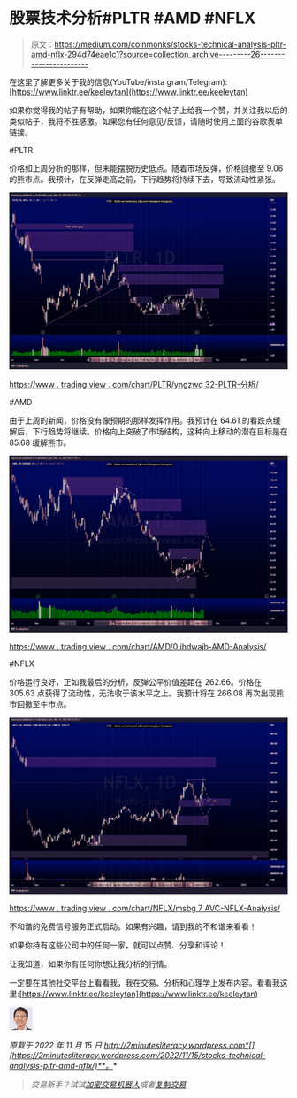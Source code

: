 # 股票技术分析#PLTR #AMD #NFLX

> 原文：<https://medium.com/coinmonks/stocks-technical-analysis-pltr-amd-nflx-294d74eae1c1?source=collection_archive---------26----------------------->

在这里了解更多关于我的信息(YouTube/insta gram/Telegram):[https://www.linktr.ee/keeleytan](https://www.linktr.ee/keeleytan)

如果你觉得我的帖子有帮助，如果你能在这个帖子上给我一个赞，并关注我以后的类似帖子，我将不胜感激。如果您有任何意见/反馈，请随时使用上面的谷歌表单链接。

#PLTR

价格如上周分析的那样，但未能摆脱历史低点。随着市场反弹，价格回撤至 9.06 的熊市点。我预计，在反弹走高之前，下行趋势将持续下去，导致流动性紧张。

![](img/a0a8bb22c18dc8cea1d48f3895f11980.png)

[https://www . trading view . com/chart/PLTR/yngzwq 32-PLTR-分析/](https://www.tradingview.com/chart/PLTR/yNgzWq32-PLTR-Analysis/)

#AMD

由于上周的新闻，价格没有像预期的那样发挥作用。我预计在 64.61 的看跌点缓解后，下行趋势将继续。价格向上突破了市场结构，这种向上移动的潜在目标是在 85.68 缓解熊市。

![](img/6e725ec7633c25ea2e57f43b90c74450.png)

[https://www . trading view . com/chart/AMD/0 ihdwajb-AMD-Analysis/](https://www.tradingview.com/chart/AMD/0iHDwAJB-AMD-Analysis/)

#NFLX

价格运行良好，正如我最后的分析，反弹公平价值差距在 262.66。价格在 305.63 点获得了流动性，无法收于该水平之上。我预计将在 266.08 再次出现熊市回撤至牛市点。

![](img/28e1bcdb2ef81ec904673749868ac482.png)

[https://www . trading view . com/chart/NFLX/msbg 7 AVC-NFLX-Analysis/](https://www.tradingview.com/chart/NFLX/mSbg7aVC-NFLX-Analysis/)

不和谐的免费信号服务正式启动。如果有兴趣，请到我的不和谐来看看！

如果你持有这些公司中的任何一家，就可以点赞、分享和评论！

让我知道，如果你有任何你想让我分析的行情。

一定要在其他社交平台上看看我，我在交易、分析和心理学上发布内容。看看我这里:[https://www.linktr.ee/keeleytan](https://www.linktr.ee/keeleytan)

![](img/de8d44b9c5272459b13e1b67f066a8c5.png)

*原载于 2022 年 11 月 15 日 http://2minutesliteracy.wordpress.com*[](https://2minutesliteracy.wordpress.com/2022/11/15/stocks-technical-analysis-pltr-amd-nflx/)**。**

> *交易新手？试试[加密交易机器人](/coinmonks/crypto-trading-bot-c2ffce8acb2a)或者[复制交易](/coinmonks/top-10-crypto-copy-trading-platforms-for-beginners-d0c37c7d698c)*